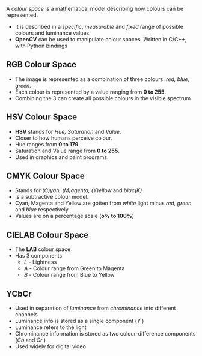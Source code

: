 A *colour space* is a mathematical model describing how colours can be represented.
- It is described in a *specific*, *measurable* and *fixed* range of possible colours and luminance values.
- **OpenCV** can be used to manipulate colour spaces. Written in C/C++, with Python bindings
## RGB Colour Space
- The image is represented as a combination of three colours: *red, blue, green*.
- Each colour is represented by a value ranging from **0 to 255**. 
- Combining the 3 can create all possible colours in the visible spectrum

## HSV Colour Space
- **HSV** stands for *Hue, Saturation*  and *Value*.
- Closer to how humans perceive colour.
- Hue ranges from **0 to 179**
- Saturation and Value range from **0 to 255**.
- Used in graphics and paint programs.

## CMYK Colour Space
- Stands for *(C)yan, (M)agenta, (Y)ellow*  and *blac(K)*
- Is a subtractive colour model.
- Cyan, Magenta and Yellow are gotten from *white*  light minus *red, green* and *blue* respectively.
- Values are on a percentage scale (**o% to 100%**)

## CIELAB Colour Space
- The **LAB** colour space
- Has 3 components
	- *L* - Lightness
	- *A* - Colour range from Green to Magenta
	- *B* - Colour range from Blue to Yellow

## YCbCr
- Used in separation of *luminance*  from *chrominance*  into different channels
- Luminance info is stored as a single component (*Y* )
- Luminance refers to the light
- Chrominance information is stored as two colour-difference components (*Cb* and *Cr* )
- Used widely for digital video